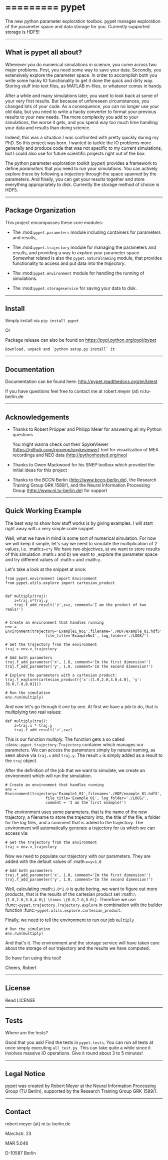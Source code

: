 =========
pypet
=========

The new python parameter exploration toolbox. pypet manages exploration of the parameter space and
data storage for you. Currently supported storage is HDF5!

--------------------------------
What is pypet all about?
--------------------------------


Whenever you do numerical simulations in science, you come across two major problems.
First, you need some way to save your data. Secondly, you extensively explore the parameter space.
In order to accomplish both you write some hacky IO functionality to get it done the quick and
dirty way. Storing stuff into text files, as MATLAB m-files, or whatever comes in handy.

After a while and many simulations later, you want to look back at some of your very
first results. But because of
unforeseen circumstances, you changed lots of your code. As a consequence, you can no longer
use your old data, but you need to write a hacky converter to format your previous results
to your new needs.
The more complexity you add to your simulations, the worse it gets, and you spend way
too much time handling your data and results than doing science.

Indeed, this was a situation I was confronted with pretty quickly during my PhD.
So this project was born. I wanted to tackle the IO problems more generally and produce code
that was not specific to my current simulations, but I could also use for future scientific
projects right out of the box.

The python parameter exploration toolkit (*pypet*) provides a framework to define *parameters* that
you need to run your simulations.
You can actively explore these by following a *trajectory* through the space spanned
by the parameters.
And finally, you can get your results together and store everything appropriately to disk.
Currently the storage method of choice is HDF5.


---------------------------
Package Organization
---------------------------

This project encompasses these core modules:

*  The :mod:`pypet.parameters` module including  containers for parameters and results,

*  The :mod:`pypet.trajectory` module for managing the parameters and results,
   and providing a way to *explore* your parameter space. Somewhat related is also the
   `pypet.naturalnaming` module, that provides functionality to access and put data into
   the *trajectory*.

*  The :mod:`pypet.environment` module for handling the running of simulations.

*  The :mod:`pypet.storageservice` for saving your data to disk.

---------------------------
Install
---------------------------

Simply install via `pip install pypet`

Or

Package release can also be found on https://pypi.python.org/pypi/pypet

    Download, unpack and `python setup.py install` it

---------------------------
Documentation
---------------------------

Documentation can be found here: http://pypet.readthedocs.org/en/latest

If you have questions feel free to contact me at robert.meyer (at) ni.tu-berlin.de

---------------------------
Acknowledgements
---------------------------


*   Thanks to Robert Pröpper and Philipp Meier for answering all my Python questions

    You might wanna check out their SpykeViewer (https://github.com/rproepp/spykeviewer)
    tool for visualization of MEA recordings and NEO data (http://pythonhosted.org/neo)


*   Thanks to Owen Mackwood for his SNEP toolbox which provided the initial ideas
    for this project


*   Thanks to the BCCN Berlin (http://www.bccn-berlin.de),
    the Research Training Group GRK 1589/1, and the
    Neural Information Processing Group (http://www.ni.tu-berlin.de) for support


---------------------------
Quick Working Example
---------------------------

The best way to show how stuff works is by giving examples. I will start right away with a
very simple code snippet.

Well, what we have in mind is some sort of numerical simulation. For now we will keep it simple,
let's say we need to simulate the multiplication of 2 values, i.e. :math:`z=x*y`
We have two objectives, a) we want to store results of this simulation :math:`z` and
b) we want to _explore the parameter space and try different values of :math:`x` and :math:`y`.

Let's take a look at the snippet at once:



    from pypet.environment import Environment
    from pypet.utils.explore import cartesian_product


    def multiply(traj):
        z=traj.x*traj.y
        traj.f_add_result('z',z=z, comment='I am the product of two reals!')


    # Create an environment that handles running
    env = Environment(trajectory='Example1_No1',filename='./HDF/example_01.hdf5',
                      file_title='ExampleNo1', log_folder='./LOGS/')

    # Get the trajectory from the environment
    traj = env.v_trajectory

    # Add both parameters
    traj.f_add_parameter('x', 1.0, comment='Im the first dimension!')
    traj.f_add_parameter('y', 1.0, comment='Im the second dimension!')

    # Explore the parameters with a cartesian product:
    traj.f_explore(cartesian_product({'x':[1.0,2.0,3.0,4.0], 'y':[6.0,7.0,8.0]}))

    # Run the simulation
    env.run(multiply)



And now let's go through it one by one. At first we have a job to do, that is multiplying two real
values:



    def multiply(traj):
        z=traj.x * traj.y
        traj.f_add_result('z',z=z)

This is our function multiply. The function gets a so called :class:`~pypet.trajectory.Trajectory`
container which manages our parameters. We can access the parameters simply by natural naming,
as seen above via `traj.x` and `traj.y`. The result `z` is simply added as a result to the `traj` object.

After the definition of the job that we want to simulate, we create an environment which
will run the simulation.



    # Create an environment that handles running
    env = Environment(trajectory='Example1_01',filename='./HDF/example_01.hdf5',
                      file_title='Example_01', log_folder='./LOGS/',
                      comment = 'I am the first example!')


The environment uses some parameters, that is the name of the new trajectory, a filename to
store the trajectory into, the title of the file, a folder for the log files, and a
comment that is added to the trajectory.
The environment will automatically generate a trajectory for us which we can access via:


    # Get the trajectory from the environment
    traj = env.v_trajectory

Now we need to populate our trajectory with our parameters. They are added with the default values
of :math:`x=y=1.0`



    # Add both parameters
    traj.f_add_parameter('x', 1.0, comment='Im the first dimension!')
    traj.f_add_parameter('y', 1.0, comment='Im the second dimension!')

Well, calculating :math:`1.0*1.0` is quite boring, we want to figure out more products, that is
the results of the cartesian product set :math:`\{1.0,2.0,3.0,4.0\} \times \{6.0,7.0,8.0\}`.
Therefore we use :func:`~pypet.trajectory.Trajectory.explore` in combination with the builder function
:func:`~pypet.utils.explore.cartesian_product`.

Finally, we need to tell the environment to run our job `multiply`



    # Run the simulation
    env.run(multiply)

And that's it. The environment and the storage service will have taken care about the storage
of our trajectory and the results we have computed.

So have fun using this tool!

Cheers,
    Robert


------------------------------------
License
------------------------------------
Read LICENSE



------------------------------------
Tests
------------------------------------

Where are the tests?

Good that you ask! Find the tests in `pypet.tests`.
You can run all tests at once simply executing `all_test.py`.
This can take quite a while since it involves massive IO operations.
Give it round about 3 to 5 minutes!

------------------------------------
Legal Notice
------------------------------------

pypet was created by Robert Meyer at the Neural Information Processing Group (TU Berlin),
supported by the Research Training Group GRK 1589/1.

------------------------------------
Contact
------------------------------------

robert.meyer (at) ni.tu-berlin.de

Marchstr. 23

MAR 5.046

D-10587 Berlin